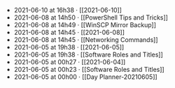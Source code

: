 - 2021-06-10 at 16h38 · [[2021-06-10]]
- 2021-06-08 at 14h50 · [[PowerShell Tips and Tricks]]
- 2021-06-08 at 14h49 · [[WinSCP Mirror Backup]]
- 2021-06-08 at 14h45 · [[2021-06-08]]
- 2021-06-08 at 14h45 · [[Networking Commands]]
- 2021-06-05 at 19h38 · [[2021-06-05]]
- 2021-06-05 at 19h38 · [[Software Roles and Titles]]
- 2021-06-05 at 00h27 · [[2021-06-04]]
- 2021-06-05 at 00h23 · [[Software Roles and Titles]]
- 2021-06-05 at 00h00 · [[Day Planner-20210605]]
